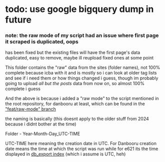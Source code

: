 # todo: use google bigquery dump in future

### note: the raw mode of my script had an issue where first page it scraped is duplicated, oops

has been fixed but the existing files will have the first page's data duplicated, easy to remove, maybe ill reupload fixed ones at some point

This folder contains the "raw" data from the sites (folder names), not 100% complete because icba with it and is mostly so i can look at older tag lists and see if i need them or how things changed i guess, though im probably going to upload *all but the posts* data from now on, so almost 100% complete i guess

And the above is because i added a "raw mode" to the script mentioned in the root repository, for danbooru at least, which can be found in the ["feat/raw-mode" branch](https://github.com/DraconicDragon/danbooru-e621-tag-list-processor/tree/feat/raw-mode)

the naming is basically (this doesnt apply to the older stuff from 2024 because i didnt bother at the time)

Folder - Year-Month-Day_UTC-TIME

UTC-TIME here meaning the creation date in UTC. For Danbooru creation date means the time at which the script was run while for e621 its the time displayed in [db_export index](https://e621.net/db_export/) (which i assume is UTC, heh)
